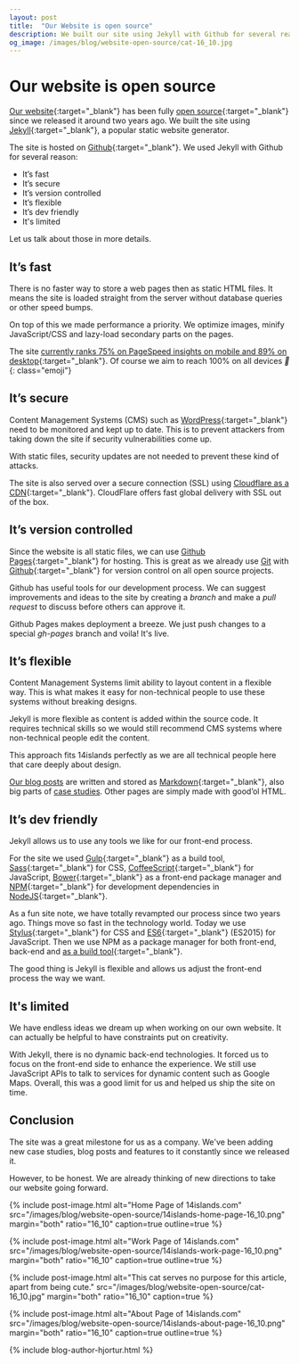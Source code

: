 ```yaml
---
layout: post
title:  "Our Website is open source"
description: We built our site using Jekyll with Github for several reasons.
og_image: /images/blog/website-open-source/cat-16_10.jpg
---
```


# Our website is open source

[Our website](http://14islands.com/){:target="_blank"} has been fully [open source](https://github.com/14islands/14islands-com){:target="_blank"} since we released it around two years ago. We built the site using [Jekyll](https://jekyllrb.com/){:target="_blank"}, a popular static website generator. 

The site is hosted on [Github](https://github.com/){:target="_blank"}. We used Jekyll with Github for several reason:

* It’s fast
* It’s secure
* It’s version controlled
* It’s flexible
* It’s dev friendly
* It's limited

Let us talk about those in more details.

## It’s fast

There is no faster way to store a web pages then as static HTML files. It means the site is loaded straight from the server without database queries or other speed bumps. 

On top of this we made performance a priority. We optimize images, minify JavaScript/CSS and lazy-load secondary parts on the pages. 

The site [currently ranks 75% on PageSpeed insights on mobile and 89% on desktop](https://developers.google.com/speed/pagespeed/insights/?url=14islands.com){:target="_blank"}. Of course we aim to reach 100% on all devices *👊*{: class="emoji"}

## It’s secure

Content Management Systems (CMS) such as [WordPress](https://wordpress.org/){:target="_blank"} need to be monitored and kept up to date. This is to prevent attackers from taking down the site if security vulnerabilities come up. 

With static files, security updates are not needed to prevent these kind of attacks. 

The site is also served over a secure connection (SSL) using [Cloudflare as a CDN](https://cloudflare.com){:target="_blank"}. CloudFlare offers fast global delivery with SSL out of the box. 

## It’s version controlled

Since the website is all static files, we can use [Github Pages](https://pages.github.com/){:target="_blank"} for hosting. This is great as we already use [Git](https://git-scm.com/) with [Github](https://github.com/){:target="_blank"} for version control on all open source projects.

Github has useful tools for our development process. We can suggest improvements and ideas to the site by creating a *branch* and make a *pull request* to discuss before others can approve it.

Github Pages makes deployment a breeze. We just push changes to a special *gh-pages* branch and voila! It's live.

## It’s flexible

Content Management Systems limit ability to layout content in a flexible way. This is what makes it easy for non-technical people to use these systems without breaking designs.
 
Jekyll is more flexible as content is added within the source code. It requires technical skills so we would still recommend CMS systems where non-technical people edit the content.

This approach fits 14islands perfectly as we are all technical people here that care deeply about design. 

[Our blog posts](https://14islands.com/blog/) are written and stored as [Markdown](https://daringfireball.net/projects/markdown/){:target="_blank"}, also big parts of [case studies](https://14islands.com/work/). Other pages are simply made with good’ol HTML.

## It’s dev friendly

Jekyll allows us to use any tools we like for our front-end process. 

For the site we used [Gulp](http://gulpjs.com/){:target="_blank"} as a build tool, [Sass](http://sass-lang.com/){:target="_blank"} for CSS, [CoffeeScript](http://coffeescript.org/){:target="_blank"} for JavaScript, [Bower](https://bower.io/){:target="_blank"} as a front-end package manager and [NPM](https://www.npmjs.com/){:target="_blank"} for development dependencies in [NodeJS](https://nodejs.org/en/){:target="_blank"}.

As a fun site note, we have totally revampted our process since two years ago. Things move so fast in the technology world. Today we use [Stylus](http://stylus-lang.com/){:target="_blank"} for CSS and [ES6](https://babeljs.io/docs/learn-es2015/){:target="_blank"} (ES2015) for JavaScript. Then we use NPM as a package manager for both front-end, back-end and [as a build tool](https://www.keithcirkel.co.uk/how-to-use-npm-as-a-build-tool/){:target="_blank"}. 

The good thing is Jekyll is flexible and allows us adjust the front-end process the way we want.

## It's limited

We have endless ideas we dream up when working on our own website. It can actually be helpful to have constraints put on creativity. 

With Jekyll, there is no dynamic back-end technologies. It forced us to focus on the front-end side to enhance the experience. We still use JavaScript APIs to talk to services for dynamic content such as Google Maps. Overall, this was a good limit for us and helped us ship the site on time.

## Conclusion

The site was a great milestone for us as a company. We've been adding new case studies, blog posts and features to it constantly since we released it. 

However, to be honest. We are already thinking of new directions to take our website going forward.

{% include post-image.html alt="Home Page of 14islands.com" src="/images/blog/website-open-source/14islands-home-page-16_10.png" margin="both" ratio="16_10" caption=true outline=true %}

{% include post-image.html alt="Work Page of 14islands.com" src="/images/blog/website-open-source/14islands-work-page-16_10.png" margin="both" ratio="16_10" caption=true outline=true %}

{% include post-image.html alt="This cat serves no purpose for this article, apart from being cute." src="/images/blog/website-open-source/cat-16_10.jpg" margin="both" ratio="16_10" caption=true %}

{% include post-image.html alt="About Page of 14islands.com" src="/images/blog/website-open-source/14islands-about-page-16_10.png" margin="both" ratio="16_10" caption=true outline=true %}


{% include blog-author-hjortur.html %}
